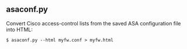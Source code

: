 ## asaconf.py

Convert Cisco access-control lists from the saved ASA configuration file into HTML:

```txt
$ asaconf.py --html myfw.conf > myfw.html
```
